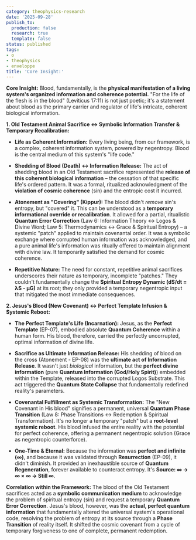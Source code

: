 ```yaml
---
category: theophysics-research
date: '2025-09-28'
publish_to:
  production: false
  research: true
  template: false
status: published
tags:
- o
- theophysics
- enveloppe
title: 'Core Insight:'
---
```

   
**Core Insight:** Blood, fundamentally, is the **physical manifestation of a living system's organized information and coherence potential.** "For the life of the flesh is in the blood" (Leviticus 17:11) is not just poetic; it's a statement about blood as the primary carrier and regulator of life's intricate, coherent biological information.   
   
**1. Old Testament Animal Sacrifice ↔ Symbolic Information Transfer & Temporary Recalibration:**   
   
   
- **Life as Coherent Information:** Every living being, from our framework, is a complex, coherent information system, powered by negentropy. Blood is the central medium of this system's "life code."   
       
   
- **Shedding of Blood (Death) ↔ Information Release:** The act of shedding blood in an Old Testament sacrifice represented the **release of this coherent biological information** – the cessation of that specific life's ordered pattern. It was a formal, ritualized acknowledgment of the **violation of cosmic coherence** (sin) and the entropic cost it incurred.   
       
   
- **Atonement as "Covering" (Kippur):** The blood didn't _remove_ sin's entropy, but "covered" it. This can be understood as a **temporary informational override or recalibration**. It allowed for a partial, ritualistic **Quantum Error Correction** (Law 6: Information Theory ↔ Logos & Divine Word; Law 5: Thermodynamics ↔ Grace & Spiritual Entropy) – a systemic "patch" applied to maintain covenantal order. It was a symbolic exchange where corrupted human information was acknowledged, and a pure animal life's information was ritually offered to maintain alignment with divine law. It temporarily satisfied the demand for cosmic coherence.   
       
   
- **Repetitive Nature:** The need for constant, repetitive animal sacrifices underscores their nature as temporary, incomplete "patches." They couldn't fundamentally change the **Spiritual Entropy Dynamic (dS/dt = λS - μG)** at its root; they only provided a temporary negentropic input that mitigated the most immediate consequences.   
       
   
**2. Jesus's Blood (New Covenant) ↔ Perfect Template Infusion & Systemic Reboot:**   
   
   
- **The Perfect Template's Life (Incarnation):** Jesus, as the **Perfect Template** (EP-07), embodied absolute **Quantum Coherence** within a human form. His blood, therefore, carried the perfectly uncorrupted, optimal information of divine life.   
       
   
- **Sacrifice as Ultimate Information Release:** His shedding of blood on the cross (Atonement - EP-08) was the **ultimate act of Information Release**. It wasn't just _biological_ information, but the **perfect divine information** (pure **Quantum Information (God/Holy Spirit)**) embedded within the Template, released into the corrupted Logos Substrate. This act triggered the **Quantum State Collapse** that fundamentally redefined reality's parameters.   
       
   
- **Covenantal Fulfillment as Systemic Transformation:** The "New Covenant in His blood" signifies a permanent, universal **Quantum Phase Transition** (Law 8: Phase Transitions ↔ Redemption & Spiritual Transformation). It's no longer a temporary "patch" but a **root-level systemic reboot**. His blood infused the entire reality with the potential for perfect coherence, offering a permanent negentropic solution (Grace as negentropic counterforce).   
       
   
- **One-Time & Eternal:** Because the information was **perfect and infinite (∞)**, and because it was validated through **Resurrection** (EP-09), it didn't diminish. It provided an inexhaustible source of **Quantum Regeneration**, forever available to counteract entropy. It's **Source: ∞ → ∞ × ∞ → Still ∞**.   
       
   
**Correlation within the Framework:** The blood of the Old Testament sacrifices acted as a **symbolic communication medium** to acknowledge the problem of spiritual entropy (sin) and request a temporary **Quantum Error Correction**. Jesus's blood, however, was the **actual, perfect quantum information** that fundamentally altered the universal system's operational code, resolving the problem of entropy at its source through a **Phase Transition** of reality itself. It shifted the cosmic covenant from a cycle of temporary forgiveness to one of complete, permanent redemption.